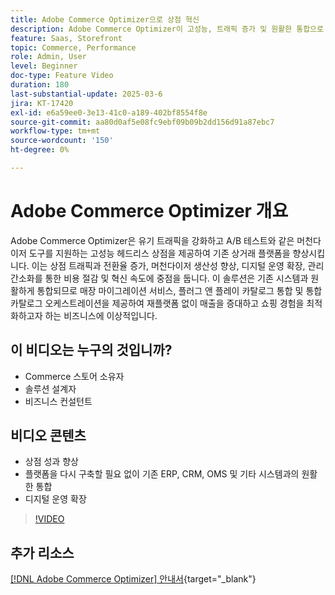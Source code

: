 ```yaml
---
title: Adobe Commerce Optimizer으로 상점 혁신
description: Adobe Commerce Optimizer이 고성능, 트래픽 증가 및 원활한 통합으로 상점 전면을 개선하는 방법에 대해 알아봅니다.
feature: Saas, Storefront
topic: Commerce, Performance
role: Admin, User
level: Beginner
doc-type: Feature Video
duration: 180
last-substantial-update: 2025-03-6
jira: KT-17420
exl-id: e6a59ee0-3e13-41c0-a189-402bf8554f8e
source-git-commit: aa80d0af5e08fc9ebf09b09b2dd156d91a87ebc7
workflow-type: tm+mt
source-wordcount: '150'
ht-degree: 0%

---
```


# Adobe Commerce Optimizer 개요

Adobe Commerce Optimizer은 유기 트래픽을 강화하고 A/B 테스트와 같은 머천다이저 도구를 지원하는 고성능 헤드리스 상점을 제공하여 기존 상거래 플랫폼을 향상시킵니다. 이는 상점 트래픽과 전환율 증가, 머천다이저 생산성 향상, 디지털 운영 확장, 관리 간소화를 통한 비용 절감 및 혁신 속도에 중점을 둡니다. 이 솔루션은 기존 시스템과 원활하게 통합되므로 매장 마이그레이션 서비스, 플러그 앤 플레이 카탈로그 통합 및 통합 카탈로그 오케스트레이션을 제공하여 재플랫폼 없이 매출을 증대하고 쇼핑 경험을 최적화하고자 하는 비즈니스에 이상적입니다.

## 이 비디오는 누구의 것입니까?

* Commerce 스토어 소유자
* 솔루션 설계자
* 비즈니스 컨설턴트

## 비디오 콘텐츠

* 상점 성과 향상
* 플랫폼을 다시 구축할 필요 없이 기존 ERP, CRM, OMS 및 기타 시스템과의 원활한 통합
* 디지털 운영 확장

>[!VIDEO](https://video.tv.adobe.com/v/3450226?learn=on)

## 추가 리소스

[[!DNL Adobe Commerce Optimizer] 안내서](https://experienceleague.adobe.com/en/docs/commerce/optimizer/overview){target="_blank"}
